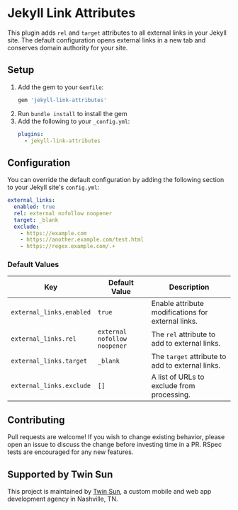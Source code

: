 # Jekyll Link Attributes

This plugin adds `rel` and `target` attributes to all external links in your Jekyll site.
The default configuration opens external links in a new tab and conserves domain authority for your site.

## Setup

1. Add the gem to your `Gemfile`:
    ```ruby
    gem 'jekyll-link-attributes'
    ```
2. Run `bundle install` to install the gem
3. Add the following to your `_config.yml`:
    ```yaml
    plugins:
      - jekyll-link-attributes
    ```

## Configuration

You can override the default configuration by adding the following section to your Jekyll site's `config.yml`:

```yaml
external_links:
  enabled: true
  rel: external nofollow noopener
  target: _blank
  exclude:
    - https://example.com
    - https://another.example.com/test.html
    - https://regex.example.com/.+
```

### Default Values
| Key | Default Value | Description |
| ---------------------------- | ---------------------------- | -------------------------------------------------- |
| `external_links.enabled` | `true`                       | Enable attribute modifications for external links. |
| `external_links.rel`     | `external nofollow noopener` | The `rel` attribute to add to external links.      |
| `external_links.target`  | `_blank`                     | The `target` attribute to add to external links.   |
| `external_links.exclude` | `[]`                         | A list of URLs to exclude from processing.         |

## Contributing

Pull requests are welcome!
If you wish to change existing behavior, please open an issue to discuss the change before investing time in a PR.
RSpec tests are encouraged for any new features.

## Supported by Twin Sun

This project is maintained by [Twin Sun](https://twinsunsolutions.com/), a custom mobile and web app development agency in Nashville, TN.
